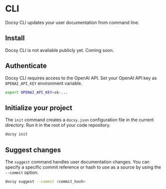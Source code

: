 # CLI

Docsy CLI updates your user documentation from command line.

## Install

Docsy CLI is not available publicly yet. Coming soon.

## Authenticate

Docsy CLI requires access to the OpenAI API. Set your OpenAI API key as `OPENAI_API_KEY` environment variable.

```bash
export OPENAI_API_KEY=sk-...
```

## Initialize your project

The `init` command creates a `docsy.json` configuration file in the current directory. Run it in the root of your code repository.

```bash
docsy init
```

## Suggest changes

The `suggest` command handles user documentation changes. You can specify a specific commit reference or hash to use as a source by using the `--commit` option.

```bash
docsy suggest --commit <commit_hash>
```